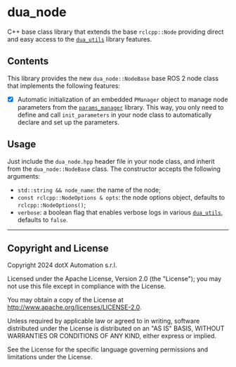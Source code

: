 # dua_node

C++ base class library that extends the base `rclcpp::Node` providing direct and easy access to the [`dua_utils`](../../README.md) library features.

## Contents

This library provides the new `dua_node::NodeBase` base ROS 2 node class that implements the following features:

- [x] Automatic initialization of an embedded `PManager` object to manage node parameters from the [`params_manager`](../params_manager/README.md) library. This way, you only need to define and call `init_parameters` in your node class to automatically declare and set up the parameters.

## Usage

Just include the `dua_node.hpp` header file in your node class, and inherit from the `dua_node::NodeBase` class. The constructor accepts the following arguments:

- `std::string && node_name`: the name of the node;
- `const rclcpp::NodeOptions & opts`: the node options object, defaults to `rclcpp::NodeOptions()`;
- `verbose`: a boolean flag that enables verbose logs in various [`dua_utils`](../../README.md), defaults to `false`.

---

## Copyright and License

Copyright 2024 dotX Automation s.r.l.

Licensed under the Apache License, Version 2.0 (the "License"); you may not use this file except in compliance with the License.

You may obtain a copy of the License at <http://www.apache.org/licenses/LICENSE-2.0>.

Unless required by applicable law or agreed to in writing, software distributed under the License is distributed on an "AS IS" BASIS, WITHOUT WARRANTIES OR CONDITIONS OF ANY KIND, either express or implied.

See the License for the specific language governing permissions and limitations under the License.
